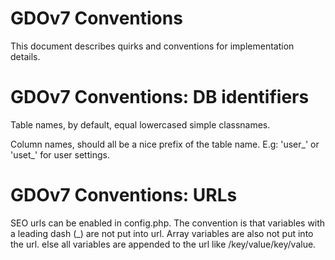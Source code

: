 # GDOv7 Conventions

This document describes quirks and conventions for implementation details.


# GDOv7 Conventions: DB identifiers

Table names, by default, equal lowercased simple classnames.

Column names, should all be a nice prefix of the table name.
E.g: 'user_' or 'uset_' for user settings.


# GDOv7 Conventions: URLs

SEO urls can be enabled in config.php.
The convention is that variables with a leading dash (_) are not put into url.
Array variables are also not put into the url.
else all variables are appended to the url like /key/value/key/value.
